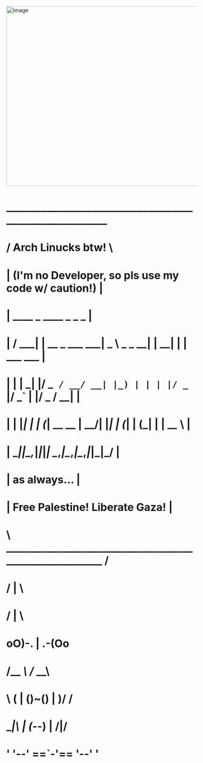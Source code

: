 <img width="624" height="476" alt="image" src="https://github.com/user-attachments/assets/cdfbae0a-b384-4a8b-990b-d07f9664fc32" />

#     _________________________________________________________
#   /                   Arch Linucks btw!                       \
#  |      (I'm no Developer, so pls use my code w/ caution!)    |
#  |   ____ _               ____            _     _ _           |
#  |  / ___| | __ _ ___ ___|  _ \ _   _  __| | __| | | ___ ___  |
#  | | |  _| |/ _` / __/ __| |_) | | | |/ _` |/ _` | |/ _ / __| |
#  | | |_| | | (_| \__ \__ |  __/| |_| | (_| | (_| | |  __\__ \ |
#  |  \____|_|\__,_|___|___|_|    \__,_|\__,_|\__,_|_|\___|___/ |
#  |                         as always...                       | 
#  |              Free Palestine! Liberate Gaza!                |
#   \ ________________________________________________________ /  
#                      /         |              \
#        	            /          |               \
#                  oO)-.         |             .-(Oo
#                 /__  _\                     /_  __\
#                 \  \(  |     ()~()         |  )/  /
#                  \__|\ |    (-___-)        | /|__/
#                  '  '--'    ==`-'==        '--'  '  

<!--
**GlassPuddle/GlassPuddle** is a ✨ _special_ ✨ repository because its `README.md` (this file) appears on your GitHub profile.

Here are some ideas to get you started:

- 🔭 I’m currently working on ...
- 🌱 I’m currently learning ...
- 👯 I’m looking to collaborate on ...
- 🤔 I’m looking for help with ...
- 💬 Ask me about ...
- 📫 How to reach me: ...
- 😄 Pronouns: ...
- ⚡ Fun fact: ...
-->
